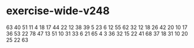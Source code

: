 # exercise-wide-v248
63
40
51
11
4
18
17
44
22
12
38
39
5
23
6
12
55
62
32
12
18
26
42
20
10
17
36
53
22
78
47
13
51
10
31
33
6
21
65
4
3
36
32
15
22
41
68
37
18
31
10
20
25
22
63
